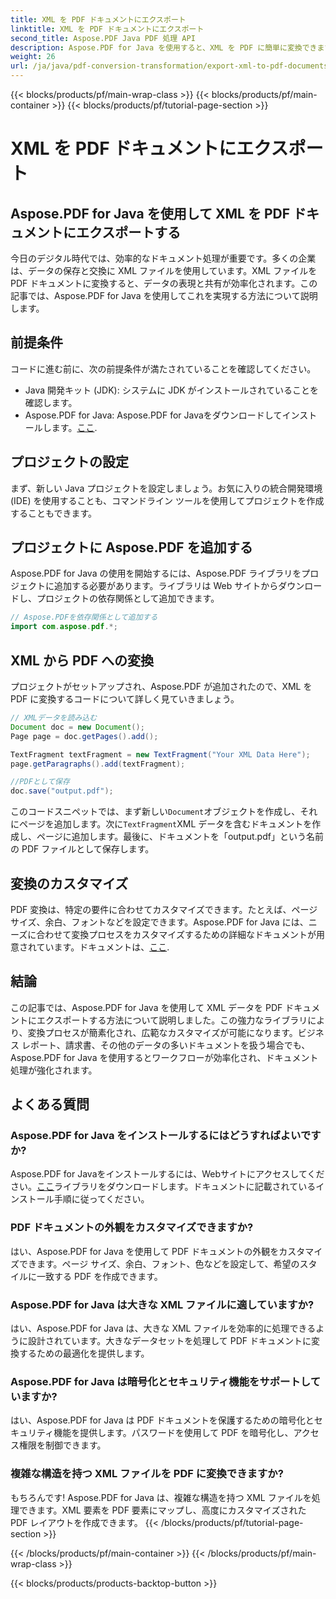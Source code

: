 ```yaml
---
title: XML を PDF ドキュメントにエクスポート
linktitle: XML を PDF ドキュメントにエクスポート
second_title: Aspose.PDF Java PDF 処理 API
description: Aspose.PDF for Java を使用すると、XML を PDF に簡単に変換できます。データの表現と共有を効率化します。この包括的なガイドでその方法を学びます。
weight: 26
url: /ja/java/pdf-conversion-transformation/export-xml-to-pdf-documents/
---
```


{{< blocks/products/pf/main-wrap-class >}}
{{< blocks/products/pf/main-container >}}
{{< blocks/products/pf/tutorial-page-section >}}

# XML を PDF ドキュメントにエクスポート


## Aspose.PDF for Java を使用して XML を PDF ドキュメントにエクスポートする

今日のデジタル時代では、効率的なドキュメント処理が重要です。多くの企業は、データの保存と交換に XML ファイルを使用しています。XML ファイルを PDF ドキュメントに変換すると、データの表現と共有が効率化されます。この記事では、Aspose.PDF for Java を使用してこれを実現する方法について説明します。

## 前提条件

コードに進む前に、次の前提条件が満たされていることを確認してください。

- Java 開発キット (JDK): システムに JDK がインストールされていることを確認します。
-  Aspose.PDF for Java: Aspose.PDF for Javaをダウンロードしてインストールします。[ここ](https://releases.aspose.com/pdf/java/).

## プロジェクトの設定

まず、新しい Java プロジェクトを設定しましょう。お気に入りの統合開発環境 (IDE) を使用することも、コマンドライン ツールを使用してプロジェクトを作成することもできます。 

## プロジェクトに Aspose.PDF を追加する

Aspose.PDF for Java の使用を開始するには、Aspose.PDF ライブラリをプロジェクトに追加する必要があります。ライブラリは Web サイトからダウンロードし、プロジェクトの依存関係として追加できます。

```java
// Aspose.PDFを依存関係として追加する
import com.aspose.pdf.*;
```

## XML から PDF への変換

プロジェクトがセットアップされ、Aspose.PDF が追加されたので、XML を PDF に変換するコードについて詳しく見ていきましょう。

```java
// XMLデータを読み込む
Document doc = new Document();
Page page = doc.getPages().add();

TextFragment textFragment = new TextFragment("Your XML Data Here");
page.getParagraphs().add(textFragment);

//PDFとして保存
doc.save("output.pdf");
```

このコードスニペットでは、まず新しい`Document`オブジェクトを作成し、それにページを追加します。次に`TextFragment`XML データを含むドキュメントを作成し、ページに追加します。最後に、ドキュメントを「output.pdf」という名前の PDF ファイルとして保存します。

## 変換のカスタマイズ

 PDF 変換は、特定の要件に合わせてカスタマイズできます。たとえば、ページ サイズ、余白、フォントなどを設定できます。Aspose.PDF for Java には、ニーズに合わせて変換プロセスをカスタマイズするための詳細なドキュメントが用意されています。ドキュメントは、[ここ](https://reference.aspose.com/pdf/java/).

## 結論

この記事では、Aspose.PDF for Java を使用して XML データを PDF ドキュメントにエクスポートする方法について説明しました。この強力なライブラリにより、変換プロセスが簡素化され、広範なカスタマイズが可能になります。ビジネス レポート、請求書、その他のデータの多いドキュメントを扱う場合でも、Aspose.PDF for Java を使用するとワークフローが効率化され、ドキュメント処理が強化されます。

## よくある質問

### Aspose.PDF for Java をインストールするにはどうすればよいですか?

 Aspose.PDF for Javaをインストールするには、Webサイトにアクセスしてください。[ここ](https://releases.aspose.com/pdf/java/)ライブラリをダウンロードします。ドキュメントに記載されているインストール手順に従ってください。

### PDF ドキュメントの外観をカスタマイズできますか?

はい、Aspose.PDF for Java を使用して PDF ドキュメントの外観をカスタマイズできます。ページ サイズ、余白、フォント、色などを設定して、希望のスタイルに一致する PDF を作成できます。

### Aspose.PDF for Java は大きな XML ファイルに適していますか?

はい、Aspose.PDF for Java は、大きな XML ファイルを効率的に処理できるように設計されています。大きなデータセットを処理して PDF ドキュメントに変換するための最適化を提供します。

### Aspose.PDF for Java は暗号化とセキュリティ機能をサポートしていますか?

はい、Aspose.PDF for Java は PDF ドキュメントを保護するための暗号化とセキュリティ機能を提供します。パスワードを使用して PDF を暗号化し、アクセス権限を制御できます。

### 複雑な構造を持つ XML ファイルを PDF に変換できますか?

もちろんです! Aspose.PDF for Java は、複雑な構造を持つ XML ファイルを処理できます。XML 要素を PDF 要素にマップし、高度にカスタマイズされた PDF レイアウトを作成できます。
{{< /blocks/products/pf/tutorial-page-section >}}

{{< /blocks/products/pf/main-container >}}
{{< /blocks/products/pf/main-wrap-class >}}

{{< blocks/products/products-backtop-button >}}
